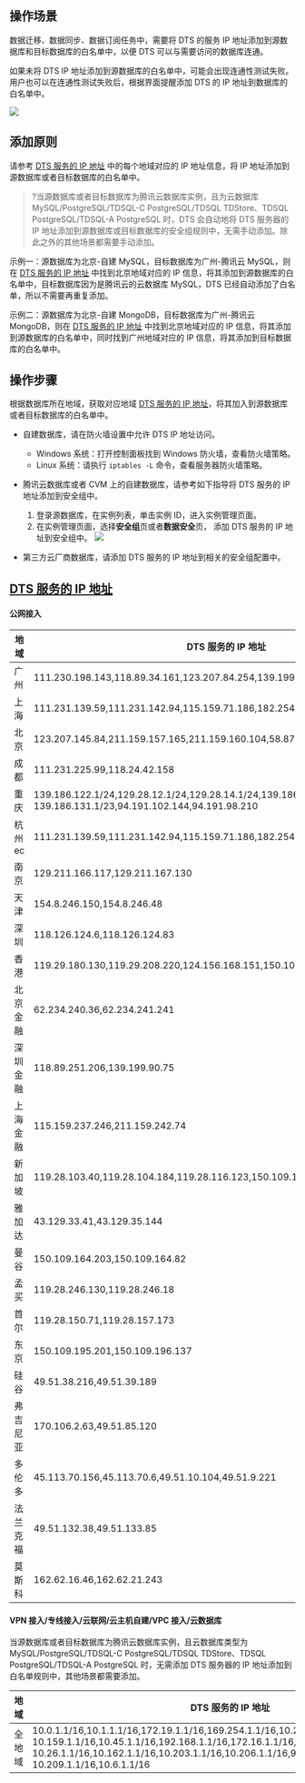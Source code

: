 ## 操作场景
数据迁移、数据同步、数据订阅任务中，需要将 DTS 的服务 IP 地址添加到源数据库和目标数据库的白名单中，以便 DTS 可以与需要访问的数据库连通。

如果未将 DTS IP 地址添加到源数据库的白名单中，可能会出现连通性测试失败。用户也可以在连通性测试失败后，根据界面提醒添加 DTS 的 IP 地址到数据库的白名单中。

![](https://qcloudimg.tencent-cloud.cn/raw/f681a96a6f315922e26263d96c11b7fe.png)

## 添加原则

请参考 [DTS 服务的 IP 地址](#1) 中的每个地域对应的 IP 地址信息，将 IP 地址添加到源数据库或者目标数据库的白名单中。

> ?当源数据库或者目标数据库为腾讯云数据库实例，且为云数据库 MySQL/PostgreSQL/TDSQL-C PostgreSQL/TDSQL TDStore、TDSQL PostgreSQL/TDSQL-A PostgreSQL 时，DTS 会自动地将 DTS 服务器的 IP 地址添加到源数据库或目标数据库的安全组规则中，无需手动添加。除此之外的其他场景都需要手动添加。

示例一：源数据库为北京-自建 MySQL，目标数据库为广州-腾讯云 MySQL，则在 [DTS 服务的 IP 地址](#1) 中找到北京地域对应的 IP 信息，将其添加到源数据库的白名单中，目标数据库因为是腾讯云的云数据库 MySQL，DTS 已经自动添加了白名单，所以不需要再重复添加。

示例二：源数据库为北京-自建 MongoDB，目标数据库为广州-腾讯云 MongoDB，则在 [DTS 服务的 IP 地址](#1) 中找到北京地域对应的 IP 信息，将其添加到源数据库的白名单中，同时找到广州地域对应的 IP 信息，将其添加到目标数据库的白名单中。

## 操作步骤

根据数据库所在地域，获取对应地域 [DTS 服务的 IP 地址](#1)，将其加入到源数据库或者目标数据库的白名单中。

- 自建数据库，请在防火墙设置中允许 DTS IP 地址访问。
  - Windows 系统：打开控制面板找到 Windows 防火墙，查看防火墙策略。
  - Linux 系统：请执行 `iptables -L` 命令，查看服务器防火墙策略。

- 腾讯云数据库或者 CVM 上的自建数据库，请参考如下指导将 DTS 服务的 IP 地址添加到安全组中。
  1. 登录源数据库，在实例列表，单击实例 ID，进入实例管理页面。
  2. 在实例管理页面，选择**安全组**页或者**数据安全**页， 添加 DTS 服务的 IP 地址到安全组中。
     ![](https://main.qcloudimg.com/raw/07bb026fca51a1356df8138349e3c7c9.png)
  
- 第三方云厂商数据库，请添加 DTS 服务的 IP 地址到相关的安全组配置中。

## [DTS 服务的 IP 地址](id:1)

#### 公网接入

| 地域     | DTS 服务的 IP 地址                                           |
| -------- | ------------------------------------------------------------ |
| 广州     | 111.230.198.143,118.89.34.161,123.207.84.254,139.199.74.159  |
| 上海     | 111.231.139.59,111.231.142.94,115.159.71.186,182.254.153.245 |
| 北京     | 123.207.145.84,211.159.157.165,211.159.160.104,58.87.92.66   |
| 成都     | 111.231.225.99,118.24.42.158                                 |
| 重庆     | 139.186.122.1/24,129.28.12.1/24,129.28.14.1/24,139.186.77.242,139.186.109.1/24,<br>139.186.131.1/23,94.191.102.144,94.191.98.210 |
| 杭州ec   | 111.231.139.59,111.231.142.94,115.159.71.186,182.254.153.245 |
| 南京     | 129.211.166.117,129.211.167.130                              |
| 天津     | 154.8.246.150,154.8.246.48                                   |
| 深圳     | 118.126.124.6,118.126.124.83                                 |
| 香港     | 119.29.180.130,119.29.208.220,124.156.168.151,150.109.72.54  |
| 北京金融 | 62.234.240.36,62.234.241.241                                 |
| 深圳金融 | 118.89.251.206,139.199.90.75                                 |
| 上海金融 | 115.159.237.246,211.159.242.74                               |
| 新加坡   | 119.28.103.40,119.28.104.184,119.28.116.123,150.109.11.113   |
| 雅加达   | 43.129.33.41,43.129.35.144                                   |
| 曼谷     | 150.109.164.203,150.109.164.82                               |
| 孟买     | 119.28.246.130,119.28.246.18                                 |
| 首尔     | 119.28.150.71,119.28.157.173                                 |
| 东京     | 150.109.195.201,150.109.196.137                              |
| 硅谷     | 49.51.38.216,49.51.39.189                                    |
| 弗吉尼亚 | 170.106.2.63,49.51.85.120                                    |
| 多伦多   | 45.113.70.156,45.113.70.6,49.51.10.104,49.51.9.221           |
| 法兰克福 | 49.51.132.38,49.51.133.85                                    |
| 莫斯科   | 162.62.16.46,162.62.21.243                                   |

#### VPN 接入/专线接入/云联网/云主机自建/VPC 接入/云数据库

当源数据库或者目标数据库为腾讯云数据库实例，且云数据库类型为 MySQL/PostgreSQL/TDSQL-C PostgreSQL/TDSQL TDStore、TDSQL PostgreSQL/TDSQL-A PostgreSQL 时，无需添加 DTS 服务器的 IP 地址添加到白名单规则中，其他场景都需要添加。

| 地域   | DTS 服务的 IP 地址                                           |
| ------ | ------------------------------------------------------------ |
| 全地域 | 10.0.1.1/16,10.1.1.1/16,172.19.1.1/16,169.254.1.1/16,10.200.1.1/16,172.20.1.1/16,<br>10.159.1.1/16,10.45.1.1/16,192.168.1.1/16,172.16.1.1/16,172.30.1.1/16,172.31.1.1/16,<br/>10.26.1.1/16,10.162.1.1/16,10.203.1.1/16,10.206.1.1/16,9.145.1.1/16,9.146.1.1/16,<br/>10.209.1.1/16,10.6.1.1/16 |

